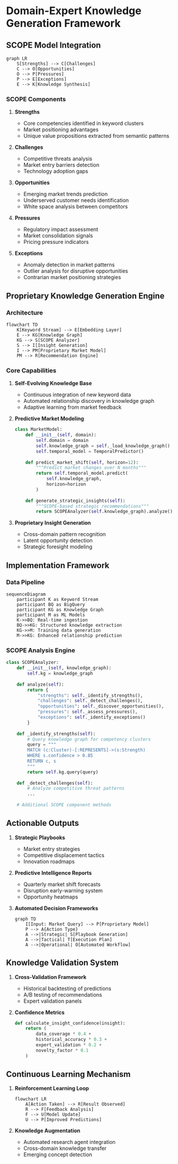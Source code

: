 # Domain-Expert Knowledge Generation Framework

## SCOPE Model Integration
```mermaid
graph LR
    S[Strengths] --> C[Challenges]
    C --> O[Opportunities]
    O --> P[Pressures]
    P --> E[Exceptions]
    E --> K[Knowledge Synthesis]
```

### SCOPE Components
1. **Strengths**
   - Core competencies identified in keyword clusters
   - Market positioning advantages
   - Unique value propositions extracted from semantic patterns

2. **Challenges**
   - Competitive threats analysis
   - Market entry barriers detection
   - Technology adoption gaps

3. **Opportunities**
   - Emerging market trends prediction
   - Underserved customer needs identification
   - White space analysis between competitors

4. **Pressures**
   - Regulatory impact assessment
   - Market consolidation signals
   - Pricing pressure indicators

5. **Exceptions**
   - Anomaly detection in market patterns
   - Outlier analysis for disruptive opportunities
   - Contrarian market positioning strategies

## Proprietary Knowledge Generation Engine

### Architecture
```mermaid
flowchart TD
    K[Keyword Stream] --> E[Embedding Layer]
    E --> KG[Knowledge Graph]
    KG --> S[SCOPE Analyzer]
    S --> I[Insight Generation]
    I --> PM[Proprietary Market Model]
    PM --> R[Recommendation Engine]
```

### Core Capabilities
1. **Self-Evolving Knowledge Base**
   - Continuous integration of new keyword data
   - Automated relationship discovery in knowledge graph
   - Adaptive learning from market feedback

2. **Predictive Market Modeling**
   ```python
   class MarketModel:
       def __init__(self, domain):
           self.domain = domain
           self.knowledge_graph = self._load_knowledge_graph()
           self.temporal_model = TemporalPredictor()
           
       def predict_market_shift(self, horizon=12):
           """Predict market changes over N months"""
           return self.temporal_model.predict(
               self.knowledge_graph, 
               horizon=horizon
           )
           
       def generate_strategic_insights(self):
           """SCOPE-based strategic recommendations"""
           return SCOPEAnalyzer(self.knowledge_graph).analyze()
   ```

3. **Proprietary Insight Generation**
   - Cross-domain pattern recognition
   - Latent opportunity detection
   - Strategic foresight modeling

## Implementation Framework

### Data Pipeline
```mermaid
sequenceDiagram
    participant K as Keyword Stream
    participant BQ as BigQuery
    participant KG as Knowledge Graph
    participant M as ML Models
    K->>BQ: Real-time ingestion
    BQ->>KG: Structured knowledge extraction
    KG->>M: Training data generation
    M->>KG: Enhanced relationship prediction
```

### SCOPE Analysis Engine
```python
class SCOPEAnalyzer:
    def __init__(self, knowledge_graph):
        self.kg = knowledge_graph
        
    def analyze(self):
        return {
            "strengths": self._identify_strengths(),
            "challenges": self._detect_challenges(),
            "opportunities": self._discover_opportunities(),
            "pressures": self._assess_pressures(),
            "exceptions": self._identify_exceptions()
        }
    
    def _identify_strengths(self):
        # Query knowledge graph for competency clusters
        query = """
        MATCH (c:Cluster)-[:REPRESENTS]->(s:Strength)
        WHERE s.confidence > 0.85
        RETURN c, s
        """
        return self.kg.query(query)
    
    def _detect_challenges(self):
        # Analyze competitive threat patterns
        ...
        
    # Additional SCOPE component methods
```

## Actionable Outputs
1. **Strategic Playbooks**
   - Market entry strategies
   - Competitive displacement tactics
   - Innovation roadmaps

2. **Predictive Intelligence Reports**
   - Quarterly market shift forecasts
   - Disruption early-warning system
   - Opportunity heatmaps

3. **Automated Decision Frameworks**
   ```mermaid
   graph TD
       I[Input: Market Query] --> P[Proprietary Model]
       P --> A{Action Type}
       A -->|Strategic| S[Playbook Generation]
       A -->|Tactical| T[Execution Plan]
       A -->|Operational| O[Automated Workflow]
   ```

## Knowledge Validation System
1. **Cross-Validation Framework**
   - Historical backtesting of predictions
   - A/B testing of recommendations
   - Expert validation panels

2. **Confidence Metrics**
   ```python
   def calculate_insight_confidence(insight):
       return (
           data_coverage * 0.4 +
           historical_accuracy * 0.3 +
           expert_validation * 0.2 +
           novelty_factor * 0.1
       )
   ```

## Continuous Learning Mechanism
1. **Reinforcement Learning Loop**
   ```mermaid
   flowchart LR
       A[Action Taken] --> R[Result Observed]
       R --> F[Feedback Analysis]
       F --> U[Model Update]
       U --> P[Improved Predictions]
   ```

2. **Knowledge Augmentation**
   - Automated research agent integration
   - Cross-domain knowledge transfer
   - Emerging concept detection
